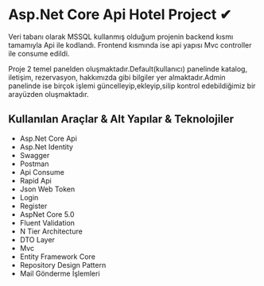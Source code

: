 # Asp.Net Core Api Hotel Project ✔
Veri tabanı olarak MSSQL kullanmış olduğum projenin backend kısmı tamamıyla Api ile kodlandı. Frontend kısmında ise api yapısı Mvc controller ile consume edildi.

Proje 2 temel panelden oluşmaktadır.Default(kullanıcı) panelinde katalog, iletişim, rezervasyon, hakkımızda gibi bilgiler yer almaktadır.Admin panelinde ise birçok işlemi güncelleyip,ekleyip,silip kontrol edebildiğimiz bir arayüzden oluşmaktadır.

## Kullanılan Araçlar & Alt Yapılar & Teknolojiler

- Asp.Net Core Api
- Asp.Net Identity
- Swagger
- Postman
- Api Consume
- Rapid Api
- Json Web Token
- Login
- Register
- AspNet Core 5.0
- Fluent Validation
- N Tier Architecture
- DTO Layer
- Mvc
- Entity Framework Core
- Repository Design Pattern
- Mail Gönderme İşlemleri
